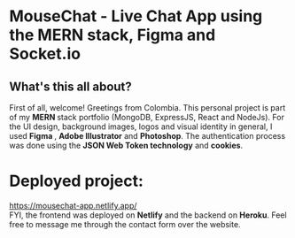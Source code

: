 # MouseChat - Live Chat App using the MERN stack, Figma and Socket.io

## What's this all about?

First of all, welcome! Greetings from Colombia. This personal project is part of my <b> MERN </b> stack
portfolio (MongoDB, ExpressJS, React and NodeJs). For the UI design, background images,
logos and visual identity in general, I used <b> Figma </b>, <b>Adobe Illustrator</b> and <b>Photoshop</b>. The authentication process was done using the <b>JSON Web Token technology</b> and <b>cookies</b>.
<br/><h1>Deployed project:</h1> https://mousechat-app.netlify.app/
<br>FYI, the frontend was deployed on <b>Netlify</b> and the backend on <b>Heroku</b>. Feel free to message me through the contact form over the website.
